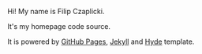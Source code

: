 Hi! My name is Filip Czaplicki.

It's my homepage code source.

It is powered by [GitHub Pages](https://pages.github.com/),
[Jekyll](http://jekyllrb.com/) and [Hyde](http://hyde.getpoole.com/) template.
